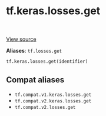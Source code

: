 <div itemscope itemtype="http://developers.google.com/ReferenceObject">
<meta itemprop="name" content="tf.keras.losses.get" />
<meta itemprop="path" content="Stable" />
</div>

# tf.keras.losses.get

<!-- Insert buttons and diff -->

<table class="tfo-notebook-buttons tfo-api" align="left">
</table>

<a target="_blank" href="/code/stable/tensorflow/python/keras/losses.py">View source</a>





**Aliases**: `tf.losses.get`

``` python
tf.keras.losses.get(identifier)
```



<!-- Placeholder for "Used in" -->


## Compat aliases

* `tf.compat.v1.keras.losses.get`
* `tf.compat.v2.keras.losses.get`
* `tf.compat.v2.losses.get`

